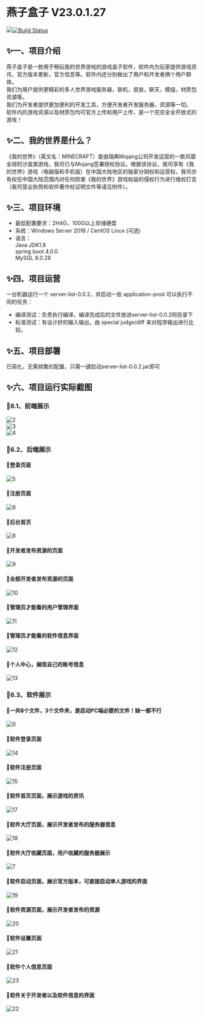 # 燕子盒子 V23.0.1.27
[![](https://travis-ci.org/Alamofire/Alamofire.svg?branch=master)](https://yzgzs.top)[![Build Status](https://ci.huangyuhui.net/job/HMCL/badge/icon?.svg)](https://yzgzs.top)

## ✨一、项目介绍
燕子盒子是一款用于畅玩我的世界游戏的游戏盒子软件，软件内为玩家提供游戏资讯，官方版本更新，官方信息等。软件内还分别做出了用户和开发者俩个用户群体。<BR/>
我们为用户提供更精彩的多人世界游戏服务器，联机，皮肤，聊天，模组，材质包资源等。<BR/>
我们为开发者提供更加便利的开发工具，方便开发者开发服务器，资源等一切。<BR/>
软件内的游戏资源以及材质包均可官方上传和用户上传，是一个完完全全开放式的游戏！<BR/>

## ✨二、我的世界是什么？
《我的世界》（英文名：MINECRAFT）是由瑞典Mojang公司开发运营的一款风靡全球的沙盒类游戏，我司已与Mojang签署授权协议。根据该协议，我司享有《我的世界》游戏（电脑版和手机版）在中国大陆地区的独家分销权和运营权，我司亦有权在中国大陆范围内对任何损害《我的世界》游戏权益的侵权行为进行维权打击（我司营业执照和软件著作权证明文件等请见附件）。

## ✨三、项目环境
  * 最低配置要求：2H4G，100G以上存储硬盘
  * 系统：Windows Server 2016 / CentOS Linux (可选)
  * 语言：<BR/>
        Java JDK1.8<BR/>
        spring boot 4.0.0<BR/>
        MySQL 8.0.28<BR/>
        
## ✨四、项目运营
一台机器运行一个 server-list-0.0.2，并启动一些 application-prod 可以执行不同的任务：
  * 编译测试：负责执行编译，编译完成后的文件放进server-list-0.0.2同目录下
  * 标准测试：有设计好的输入输出，由 special judge/diff 来对程序输出进行比较。

## ✨五、项目部署
已简化，无需频繁的配置，只需一键启动server-list-0.0.2.jar即可

## ✨六、项目运行实际截图
### 🎃6.1、前端展示
![2](https://s1.ax1x.com/2022/03/09/bRM8Rf.png)<BR/>
![3](https://s1.ax1x.com/2022/03/09/bRMQII.png)<BR/>
![4](https://s1.ax1x.com/2022/03/09/bRMnqH.png)<BR/>

### 🎃6.2、后端展示
#### 🎍登录页面
![5](https://s1.ax1x.com/2022/03/09/bRMNLQ.png)<BR/>

#### 🎍注册页面
![6](https://s1.ax1x.com/2022/03/09/bRMYQS.png)<BR/>

#### 🎍后台首页
![8](https://s1.ax1x.com/2022/03/09/bRM1it.png)<BR/>

#### 🎍开发者发布资源的页面
![9](https://s1.ax1x.com/2022/03/09/bRMGz8.png)<BR/>

#### 🎍全部开发者发布资源的页面
![10](https://s1.ax1x.com/2022/03/09/bRMtsg.png)<BR/>

#### 🎍管理员才能看的用户管理界面
![11](https://s1.ax1x.com/2022/03/09/bRMdds.png)<BR/>

#### 🎍管理员才能看的软件信息界面
![12](https://s1.ax1x.com/2022/03/09/bRMaZj.png)<BR/>

#### 🎍个人中心，展现自己的账号信息
![13](https://s1.ax1x.com/2022/03/09/bRMwon.png)<BR/>

### 🎃6.3、软件展示
#### 🎍一共8个文件，3个文件夹，是启动PC端必要的文件！缺一都不行
![0](https://s1.ax1x.com/2022/03/09/bRMeMD.png)<BR/>

#### 🎍软件登录页面
![14](https://s1.ax1x.com/2022/03/09/bRMBiq.png)<BR/>

#### 🎍软件注册页面
![15](https://s1.ax1x.com/2022/03/09/bRMrWV.png)<BR/>

#### 🎍软件首页页面，展示游戏的资讯
![17](https://s1.ax1x.com/2022/03/09/bRMszT.png)<BR/>

#### 🎍软件大厅页面，展示开发者发布的服务器信息
![18](https://s1.ax1x.com/2022/03/09/bRMcyF.png)<BR/>

#### 🎍软件大厅收藏页面，用户收藏的服务器展示
![7](https://s1.ax1x.com/2022/03/09/bRM3JP.png)<BR/>

#### 🎍软件启动页面，展示官方版本，可直接启动单人游戏的界面
![19](https://s1.ax1x.com/2022/03/09/bRM6QU.png)<BR/>

#### 🎍软件资源页面，展示开发者发布的资源
![20](https://s1.ax1x.com/2022/03/09/bRMReJ.png)<BR/>

#### 🎍软件设置页面
![21](https://s1.ax1x.com/2022/03/09/bRMgL4.png)<BR/>

#### 🎍软件个人信息页面
![23](https://s1.ax1x.com/2022/03/09/bRMfoR.png)<BR/>

#### 🎍软件关于开发者以及软件信息的界面
![22](https://s1.ax1x.com/2022/03/09/bRMWw9.png)<BR/>
